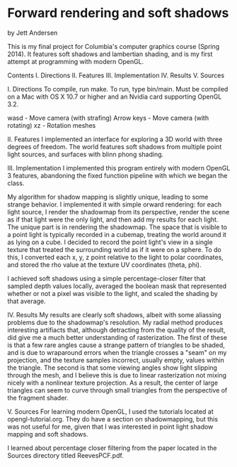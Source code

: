 Forward rendering and soft shadows
=============

by Jett Andersen

This is my final project for Columbia's computer graphics course (Spring 2014).
It features soft shadows and lambertian shading, and is my first attempt at
programming with modern OpenGL.

Contents
I.      Directions
II.     Features
III.    Implementation
IV.     Results
V.      Sources


I. Directions
To compile, run make.
To run, type bin/main.
Must be compiled on a Mac with OS X 10.7 or higher and an Nvidia card supporting
OpenGL 3.2.

wasd - Move camera (with strafing)
Arrow keys - Move camera (with rotating)
xz - Rotation meshes


II. Features
I implemented an interface for exploring a 3D world with three degrees of
freedom.  The world features soft shadows from multiple point light sources, and
surfaces with blinn phong shading.


III. Implementation
I implemented this program entirely with modern OpenGL 3 features, abandoning
the fixed function pipeline with which we began the class.

My algorithm for shadow mapping is slightly unique, leading to some strange
behavior.  I implemented it with simple orward rendering: for each light source,
I render the shadowmap from its perspective, render the scene as if that light
were the only light, and then add my results for each light.  The unique part is
in rendering the shadowmap.  The space that is visible to a point light is
typically recorded in a cubemap, treating the world around it as lying on a
cube.  I decided to record the point light's view in a single texture that
treated the surrounding world as if it were on a sphere.  To do this, I
converted each x, y, z point relative to the light to polar coordinates, and
stored the rho value at the texture UV coordinates (theta, phi).

I achieved soft shadows using a simple percentage-closer filter that sampled
depth values locally, averaged the boolean mask that represented whether or not
a pixel was visible to the light, and scaled the shading by that average.


IV. Results
My results are clearly soft shadows, albeit with some aliassing problems due to
the shadowmap's resolution.  My radial method produces interesting artifiacts
that, although detracting from the quality of the result, did give me a much
better understanding of rasterization.  The first of these is that a few rare
angles cause a strange pattern of triangles to be shaded, and is due to
wraparound errors when the triangle crosses a "seam" on my projection, and the
texture samples incorrect, usually empty, values within the triangle.  The
second is that some viewing angles show light slipping through the mesh, and I
believe this is due to linear rasterization not mixing nicely with a nonlinear
texture projection.  As a result, the center of large triangles can seem to
curve through small triangles from the perspective of the fragment shader.


V. Sources
For learning modern OpenGL, I used the tutorials located at opengl-tutorial.org.
They do have a section on shadowmapping, but this was not useful for me, given
that I was interested in point light shadow mapping and soft shadows.

I learned about percentage closer filtering from the paper located in the
Sources directory titled ReevesPCF.pdf.
